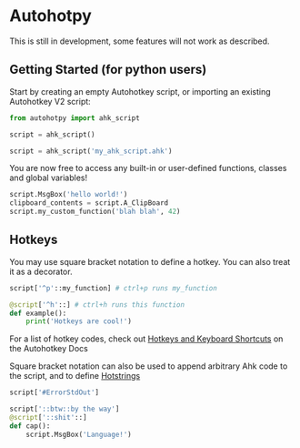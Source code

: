 # Autohotpy
This is still in development, some features will not work as described.

## Getting Started (for python users)
Start by creating an empty Autohotkey script, or importing an existing Autohotkey V2 script:

```python
from autohotpy import ahk_script

script = ahk_script()
```

```python
script = ahk_script('my_ahk_script.ahk')
```

You are now free to access any built-in or user-defined functions, classes and global variables!

```python
script.MsgBox('hello world!')
clipboard_contents = script.A_ClipBoard
script.my_custom_function('blah blah', 42)
```

## Hotkeys
You may use square bracket notation to define a hotkey. You can also treat it as a decorator.
```python
script['^p'::my_function] # ctrl+p runs my_function

@script['^h'::] # ctrl+h runs this function
def example():
    print('Hotkeys are cool!')
```

For a list of hotkey codes, check out [Hotkeys and Keyboard Shortcuts](https://www.autohotkey.com/docs/v2/Hotkeys.htm) on the Autohotkey Docs

Square bracket notation can also be used to append arbitrary Ahk code to the script, and to define [Hotstrings](https://www.autohotkey.com/docs/v2/Hotstrings.htm)

```python
script['#ErrorStdOut']

script['::btw::by the way']
@script['::shit'::]
def cap():
    script.MsgBox('Language!')
```

